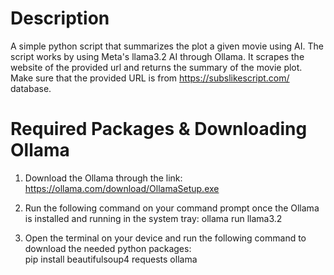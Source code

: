 # Description
A simple python script that summarizes the plot a given movie using AI. The script works by using Meta's llama3.2 AI through Ollama. It scrapes the website of the provided url and returns the summary of the movie plot. Make sure that the provided URL is from https://subslikescript.com/ database.

# Required Packages & Downloading Ollama
1. Download the Ollama through the link:
https://ollama.com/download/OllamaSetup.exe<br>

2. Run the following command on your command prompt once the Ollama is installed and running in the system tray:
ollama run llama3.2<br>

3. Open the terminal on your device and run the following command to download the needed python packages:<br>
pip install beautifulsoup4 requests ollama


